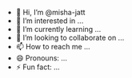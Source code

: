 - 👋 Hi, I’m @misha-jatt
- 👀 I’m interested in ...
- 🌱 I’m currently learning ...
- 💞️ I’m looking to collaborate on ...
- 📫 How to reach me ...
- 😄 Pronouns: ...
- ⚡ Fun fact: ...

<!---
misha-jatt/misha-jatt is a ✨ special ✨ repository because its `README.md` (this file) appears on your GitHub profile.
You can click the Preview link to take a look at your changes.
--->
